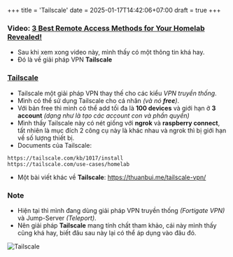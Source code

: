 +++
title = 'Tailscale'
date = 2025-01-17T14:42:06+07:00
draft = true
+++

### Video: [3 Best Remote Access Methods for Your Homelab Revealed!](https://www.youtube.com/watch?v=XMKTCFB5VsE&list=WL&index=4&t=2s)
- Sau khi xem xong video này, mình thấy có một thông tin khá hay.
- Đó là về giải pháp VPN **Tailscale**

### [Tailscale](https://tailscale.com/)
- Tailscale một giải pháp VPN thay thế cho các kiểu *VPN truyền thống*.
- Mình có thể sử dụng Tailscale cho cá nhân *(và nó **free**)*.
- Với bản free thì mình có thể add tối đa là **100 devices** và giới hạn ở **3 account** *(dạng như là tạo các account con và phần quyền)*
- Mình thấy Tailscale này có nét giống với **ngrok** và **raspberry connect**, tất nhiên là mục đích 2 công cụ này là khác nhau và ngrok thì bị giới hạn về số lượng thiết bị.
- Documents của Tailscale:
```
https://tailscale.com/kb/1017/install
https://tailscale.com/use-cases/homelab
```
- Một bài viết khác về **Tailscale**: https://thuanbui.me/tailscale-vpn/

### Note
- Hiện tại thì mình đang dùng giải pháp VPN truyền thống *(Fortigate VPN)* và Jump-Server *(Teleport)*.
- Nên giải pháp **Tailscale** mang tính chất tham khảo, cái này mình thấy cũng khá hay, biết đâu sau này lại có thể áp dụng vào đâu đó.

![Tailscale](https://www.google.com/url?sa=i&url=https%3A%2F%2Ftailscale.com%2Fblog%2Fhow-tailscale-works&psig=AOvVaw0XQcWFBuV7X7WNWiUjWycK&ust=1737186289394000&source=images&cd=vfe&opi=89978449&ved=2ahUKEwj8hOOuofyKAxV5S2wGHZppBDsQjRx6BAgAEBk)


